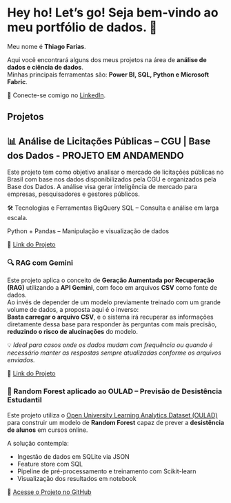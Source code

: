 
# Hey ho! Let’s go! Seja bem-vindo ao meu portfólio de dados. 🚀 

Meu nome é **Thiago Farias**.  

Aqui você encontrará alguns dos meus projetos na área de **análise de dados e ciência de dados**.  
Minhas principais ferramentas são: **Power BI, SQL, Python e Microsoft Fabric**.  

🔗 Conecte-se comigo no [LinkedIn](https://www.linkedin.com/in/thiago-farias-thiagofarias/).  


## Projetos

## 📊 Análise de Licitações Públicas – CGU | Base dos Dados - PROJETO EM ANDAMENDO 
Este projeto tem como objetivo analisar o mercado de licitações públicas no Brasil com base nos dados disponibilizados pela CGU e organizados pela Base dos Dados. A análise visa gerar inteligência de mercado para empresas, pesquisadores e gestores públicos.

🛠️ Tecnologias e Ferramentas
BigQuery SQL – Consulta e análise em larga escala.

Python + Pandas – Manipulação e visualização de dados

🔗 [Link do Projeto](https://github.com/Th1agoFarias/Analise-Licitacoes-Publicas-CGU/blob/main/cgu.ipynb)

### 🔍 RAG com Gemini 

Este projeto aplica o conceito de **Geração Aumentada por Recuperação (RAG)** utilizando a **API Gemini**, com foco em arquivos **CSV** como fonte de dados.  
Ao invés de depender de um modelo previamente treinado com um grande volume de dados, a proposta aqui é o inverso:  
**Basta carregar o arquivo CSV**, e o sistema irá recuperar as informações diretamente dessa base para responder às perguntas com mais precisão, **reduzindo o risco de alucinações** do modelo.

💡 *Ideal para casos onde os dados mudam com frequência ou quando é necessário manter as respostas sempre atualizadas conforme os arquivos enviados.*

🔗 [Link do Projeto](https://github.com/Th1agoFarias/rag-com-gemini)


### 🧠 Random Forest aplicado ao OULAD – Previsão de Desistência Estudantil

Este projeto utiliza o [Open University Learning Analytics Dataset (OULAD)](https://analyse.kmi.open.ac.uk/open_dataset) para construir um modelo de **Random Forest** capaz de prever a **desistência de alunos** em cursos online.

A solução contempla:
- Ingestão de dados em SQLite via JSON
- Feature store com SQL
- Pipeline de pré-processamento e treinamento com Scikit-learn
- Visualização dos resultados em notebook

🔗 [Acesse o Projeto no GitHub](https://github.com/Th1agoFarias/Random-Forest-OULAD)

